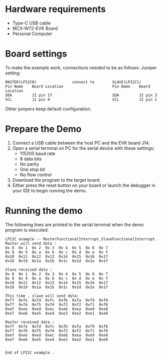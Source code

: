 Hardware requirements
=====================
- Type-C USB cable
- MCX-W72-EVK Board
- Personal Computer

Board settings
==============
To make the example work, connections needed to be as follows:
Jumper setting:

~~~~~~~~~~~~~~~~~~~~~~~~~~~~~~~~~~~~~~~~~~~~~~~~~~~~~~~~~~~~~~~~~~~~~~~~~~
MASTER(LPI2C0)                connect to        SLAVE(LPI2C1)
Pin Name    Board Location                      Pin Name    Board Location
SDA         J2 pin 17                           SDA         J2 pin 3
SCL         J1 pin 9                            SCL         J2 pin 1
~~~~~~~~~~~~~~~~~~~~~~~~~~~~~~~~~~~~~~~~~~~~~~~~~~~~~~~~~~~~~~~~~~~~~~~~~~
Other jumpers keep default configuration.

Prepare the Demo
================
1. Connect a USB cable between the host PC and the EVK board J14.
2. Open a serial terminal on PC for the serial device with these settings:
    - 115200 baud rate
    - 8 data bits
    - No parity
    - One stop bit
    - No flow control
3. Download the program to the target board.
4. Either press the reset button on your board or launch the debugger in your IDE to begin running
   the demo.

Running the demo
================
The following lines are printed to the serial terminal when the demo program is executed.
~~~~~~~~~~~~~~~~~~~~~~~~~~~~~~~~~~~~~~~~
LPI2C example -- MasterFunctionalInterrupt_SlaveFunctionalInterrupt.
Master will send data :
0x 0  0x 1  0x 2  0x 3  0x 4  0x 5  0x 6  0x 7  
0x 8  0x 9  0x a  0x b  0x c  0x d  0x e  0x f  
0x10  0x11  0x12  0x13  0x14  0x15  0x16  0x17  
0x18  0x19  0x1a  0x1b  0x1c  0x1d  0x1e  0x1f  

Slave received data :
0x 0  0x 1  0x 2  0x 3  0x 4  0x 5  0x 6  0x 7  
0x 8  0x 9  0x a  0x b  0x c  0x d  0x e  0x f  
0x10  0x11  0x12  0x13  0x14  0x15  0x16  0x17  
0x18  0x19  0x1a  0x1b  0x1c  0x1d  0x1e  0x1f  

This time , slave will send data: 
0xff  0xfe  0xfd  0xfc  0xfb  0xfa  0xf9  0xf8  
0xf7  0xf6  0xf5  0xf4  0xf3  0xf2  0xf1  0xf0  
0xef  0xee  0xed  0xec  0xeb  0xea  0xe9  0xe8  
0xe7  0xe6  0xe5  0xe4  0xe3  0xe2  0xe1  0xe0  

Master received data :
0xff  0xfe  0xfd  0xfc  0xfb  0xfa  0xf9  0xf8  
0xf7  0xf6  0xf5  0xf4  0xf3  0xf2  0xf1  0xf0  
0xef  0xee  0xed  0xec  0xeb  0xea  0xe9  0xe8  
0xe7  0xe6  0xe5  0xe4  0xe3  0xe2  0xe1  0xe0  


End of LPI2C example .
~~~~~~~~~~~~~~~~~~~~~~~~~~~~~~~~~~~~~~~~


